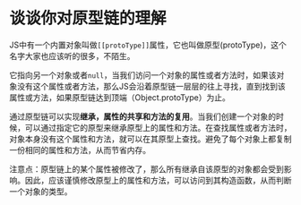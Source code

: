 # 谈谈你对原型链的理解

JS中有一个内置对象叫做`[[protoType]]`属性，它也叫做原型(protoType)，这个名字大家也应该听的很多，不陌生。

它指向另一个对象或者`null`，当我们访问一个对象的属性或者方法时，如果该对象没有这个属性或者方法，那么JS会沿着原型链一层层的往上寻找，直到找到该属性或方法，如果原型链达到顶端（Object.protoType）为止。

通过原型链可以实现**继承，属性的共享和方法的复用**。当我们创建一个对象的时候，可以通过指定它的原型来继承原型上的属性和方法。在查找属性或者方法时，对象本身没有这个属性和方法，就可以在其原型上查找。避免了每个对象上都复制一份相同的属性和方法，从而节省内存。

注意点：原型链上的某个属性被修改了，那么所有继承自该原型的对象都会受到影响。因此，应该谨慎修改原型上的属性和方法，可以访问到其构造函数，从而判断一个对象的类型。